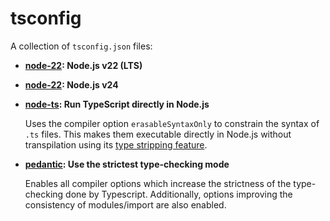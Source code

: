 # tsconfig

A collection of `tsconfig.json` files:

- **[node-22](./src/tsconfig.node-22.json): Node.js v22 (LTS)**
- **[node-22](./src/tsconfig.node-24.json): Node.js v24**
- **[node-ts](./src/tsconfig.node-ts.json): Run TypeScript directly in Node.js**

  Uses the compiler option `erasableSyntaxOnly` to constrain the syntax of `.ts` files.
  This makes them executable directly in Node.js without transpilation using its [type stripping feature](https://nodejs.org/api/typescript.html#type-stripping).

- **[pedantic](./src/tsconfig.pedantic.json): Use the strictest type-checking mode**

  Enables all compiler options which increase the strictness of the type-checking done by Typescript.
  Additionally, options improving the consistency of modules/import are also enabled.
